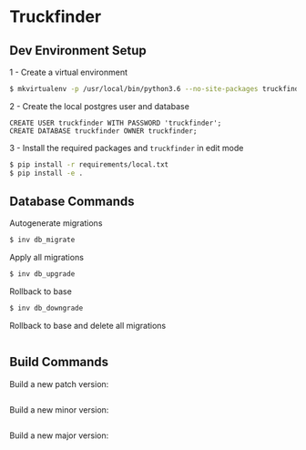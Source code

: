 Truckfinder
===========

Dev Environment Setup
---------------------
1 - Create a virtual environment

```bash
$ mkvirtualenv -p /usr/local/bin/python3.6 --no-site-packages truckfinder
```

2 - Create the local postgres user and database

```postgresql
CREATE USER truckfinder WITH PASSWORD 'truckfinder';
CREATE DATABASE truckfinder OWNER truckfinder;
```

3 - Install the required packages and `truckfinder` in edit mode

```bash
$ pip install -r requirements/local.txt
$ pip install -e .
```

Database Commands
-----------------
Autogenerate migrations

```bash
$ inv db_migrate
```

Apply all migrations

```bash
$ inv db_upgrade
```

Rollback to base

```bash
$ inv db_downgrade
```

Rollback to base and delete all migrations

```bash
```

Build Commands
---------------
Build a new patch version:

```bash
```

Build a new minor version:
```bash
```

Build a new major version:
```bash
```

